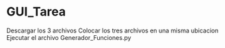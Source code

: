 # GUI_Tarea
Descargar los 3 archivos
Colocar los tres archivos en una misma ubicacion
Ejecutar el archivo Generador_Funciones.py
